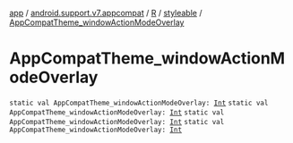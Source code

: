 [app](../../../index.md) / [android.support.v7.appcompat](../../index.md) / [R](../index.md) / [styleable](index.md) / [AppCompatTheme_windowActionModeOverlay](.)

# AppCompatTheme_windowActionModeOverlay

`static val AppCompatTheme_windowActionModeOverlay: `[`Int`](https://kotlinlang.org/api/latest/jvm/stdlib/kotlin/-int/index.html)
`static val AppCompatTheme_windowActionModeOverlay: `[`Int`](https://kotlinlang.org/api/latest/jvm/stdlib/kotlin/-int/index.html)
`static val AppCompatTheme_windowActionModeOverlay: `[`Int`](https://kotlinlang.org/api/latest/jvm/stdlib/kotlin/-int/index.html)
`static val AppCompatTheme_windowActionModeOverlay: `[`Int`](https://kotlinlang.org/api/latest/jvm/stdlib/kotlin/-int/index.html)